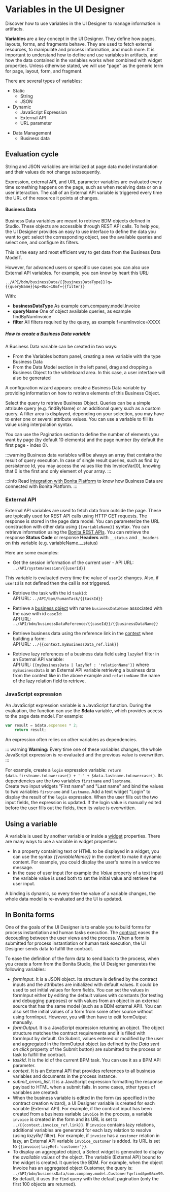 # Variables in the UI Designer

Discover how to use variables in the UI Designer to manage information in artifacts.

**Variables** are a key concept in the UI Designer. They define how pages, layouts, forms, and fragments behave. They are used to fetch external resources, to manipulate and process information, and much more. It is important to understand how to define and use variables in artifacts, and how the data contained in the variables works when combined with widget properties. Unless otherwise stated, we will use "page" as the generic term for page, layout, form, and fragment.

There are several types of variables:

- Static
  - String
  - JSON
- Dynamic
  - JavaScript Expression
  - External API
  - URL parameter
* Data Management
  * Business data

## Evaluation cycle

String and JSON variables are initialized at page data model instantiation and their values do not change subsequently. 

Expression, external API, and URL parameter variables are evaluated every time something happens on the page, such as when receiving data or on a user interaction. The call of an External API variable is triggered every time the URL of the resource it points at changes.

#### Business Data

Business Data variables are meant to retrieve BDM objects defined in Studio. These objects are accessible through REST API calls. To help you, the UI Designer provides an easy to use interface to define the data you want to get: select the corresponding object, see the available queries and select one, and configure its filters.

This is the easy and most efficient way to get data from the Business Data ModelT. 

However, for advanced users or specific use cases you can also use External API variables.
For example, you can know by heart this URL:

    ../API/bdm/businessData/{{businessDataType}}?q={{queryName}}&p=0&c=10&f={{filter}}
    
With: 
*   **businessDataType** As example com.company.model.Invoice
*   **queryName** One of object available queries, as example findByNumInvoice
*   **filter** All filters required by the query, as example f=numInvoice=XXXX

##### How to create a Business Data variable

A Business Data variable can be created in two ways:
- From the Variables bottom panel, creating a new variable with the type Business Data
- From the Data Model section in the left panel, drag and dropping a Business Object to the whiteboard area. In this case, a user interface will also be generated

A configuration wizard appears: create a Business Data variable by providing information on how to retrieve elements of this Business Object.

Select the query to retrieve Business Object. Queries can be a simple attribute query (e.g. findByName) or an additional query such as a custom query.
A filter area is displayed, depending on your selection, you may have to enter one or several attribute values. You can use a variable to fill its value using interpolation syntax.

You can use the Pagination section to define the number of elements you want by page (by default 10 elements) and the page number (by default the first page - index 0).

:::warning
Business data variables will be always an array that contains the result of query execution. In case of single result queries, such as find by persistence Id, you may access the values like this InvoiceVar[0], knowing that 0 is the first and only element of your array.
:::

:::info
Read [Integration with Bonita Platform](ui-designer-overview.md#integration-with-bonita-platform) to know how Business Data are connected with Bonita Platform.
:::

### External API

External API variables are used to fetch data from outside the page. These are typically used for REST API calls using HTTP GET requests. The response is stored in the page data model. You can parameterize the URL construction with other data using `{{variableName}}` syntax. You can retrieve information using the [Bonita REST APIs](rest-api.md). 
You can retrieve the response **Status Code** or response **Headers** with `__status` and `__headers` on this variable (e.g. variableName.__status)

Here are some examples:

- Get the session information of the current user - API URL:  
  `../API/system/session/{{userId}}`

This variable is evaluated every time the value of `userId` changes. Also, if `userId` is not defined then the call is not triggered.

- Retrieve the task with the id `taskId`:  
  API URL: `../API/bpm/humanTask/{{taskId}}`

- Retrieve a [business object](bdm-api.md) with name `businessDataName` associated with the case with id `caseId`:  
  API URL: `../API/bdm/businessDataReference/{{caseId}}/{{businessDataName}}`

- Retrieve business data using the reference link in the [context](contracts-and-contexts.md) when building a form:  
  API URL: `../{{context.myBusinessData_ref.link}}`

- Retrieve lazy references of a business data field using `lazyRef` filter in an External API variable:  
  API URL: `{{myBusinessData | lazyRef : 'relationName'}}` where `myBusinessData` is an External API variable retrieving a business data from the context like in the above example and `relationName` the name of the lazy relation field to retrieve.

### JavaScript expression

An JavaScript expression variable is a JavaScript function. During the evaluation, the function can use the **$data** variable, which provides access to the page data model. For example:  

```javascript
var result = $data.expenses * 2;
    return result;
```

An expression often relies on other variables as dependencies. 

::: warning
**Warning:** Every time one of these variables changes, the whole JavaScript expression is re-evaluated and the previous value is overwritten.  
:::

For example, create a `login` expression variable: `return $data.firstname.toLowercase() + '-' + $data.lastname.toLowercase()`. Its dependencies are the two variables `firstname` and `lastname`.  
Create two input widgets "First name" and "Last name" and bind the values to two variables `firstname` and `lastname`. Add a text widget "Login" to display the result of the `login` expression. When the user fills out the two input fields, the expression is updated. If the login value is manually edited before the user fills out the fields, then its value is overwritten.

## Using a variable

A variable is used by another variable or inside a [widget](widgets.md) properties. There are many ways to use a variable in widget properties: 

- In a property containing text or HTML to be displayed in a widget, you can use the syntax _{{variableName}}_ in the content to make it dynamic content. For example, you could display the user's name in a welcome message. 
- In the case of user input (for example the _Value_ property of a text input) the variable value is used both to set the initial value and retrieve the user input.

A binding is dynamic, so every time the value of a variable changes, the whole data model is re-evaluated and the UI is updated.

## In Bonita forms

One of the goals of the UI Designer is to enable you to build forms for process instantiation and human tasks execution. The [contract](contracts-and-contexts.md) eases the decoupling between the user views and the process. When a form is submitted for process instantiation or human task execution, the UI Designer sends data to fulfill the contract.

To ease the definition of the form data to send back to the process, when you create a form from the Bonita Studio, the UI Designer generates the following variables:

- _formInput_. It is a JSON object. Its structure is defined by the contract inputs and the attributes are initialized with default values. It could be used to set initial values for form fields. You can set the values in formInput either by editing the default values with constants (for testing and debugging purposes) or with values from an object in an external source that has the same model (such as a BDM external API). You can also set the initial values of a form from some other source without using formInput. However, you will then have to edit formOutput manually.
- _formOutput_. It is a JavaScript expression returning an object. The object structure matches the contract requirements and it is filled with formInput by default. On Submit, values entered or modified by the user and aggregated in the formOutput object (as defined by the _Data sent on click_ property of the Submit button) are submitted to the process or task to fulfill the contract.
- _taskId_. It is the id of the current BPM task. You can use it as a BPM API parameter.
- _context_. It is an External API that provides references to all business variables and documents in the process instance.
- _submit_errors_list_. It is a JavaScript expression formatting the response payload to HTML when a submit fails. 
  In some cases, other types of variables are created:
- When the business variable is edited in the form (as specified in the contract creation wizard), a UI Designer variable is created for each variable (External API). 
  For example, if the contract input has been created from a business variable `invoice` in the process, a variable `invoice` is created in the form and its URL is set to `../{{context.invoice_ref.link}}`. 
  If `invoice` contains lazy relations, additional variables are generated for each lazy relation to resolve (using _lazyRef_ filter). 
  For example, if `invoice` has a `customer` relation in lazy, an External API variable `invoice_customer` is added. Its URL is set to `{{invoice|lazyRef:'customer'}}`.
- To display an aggregated object, a Select widget is generated to display the _available values_ of the object. 
  The variable (External API) bound to the widget is created. It queries the BDM. For example, when the object Invoice has an aggregated object Customer, the query is: `../API/bdm/businessData/com.company.model.Customer?q=find&p=0&c=99`. By default, it uses the `find` query with the default pagination (only the first 100 objects are returned).
